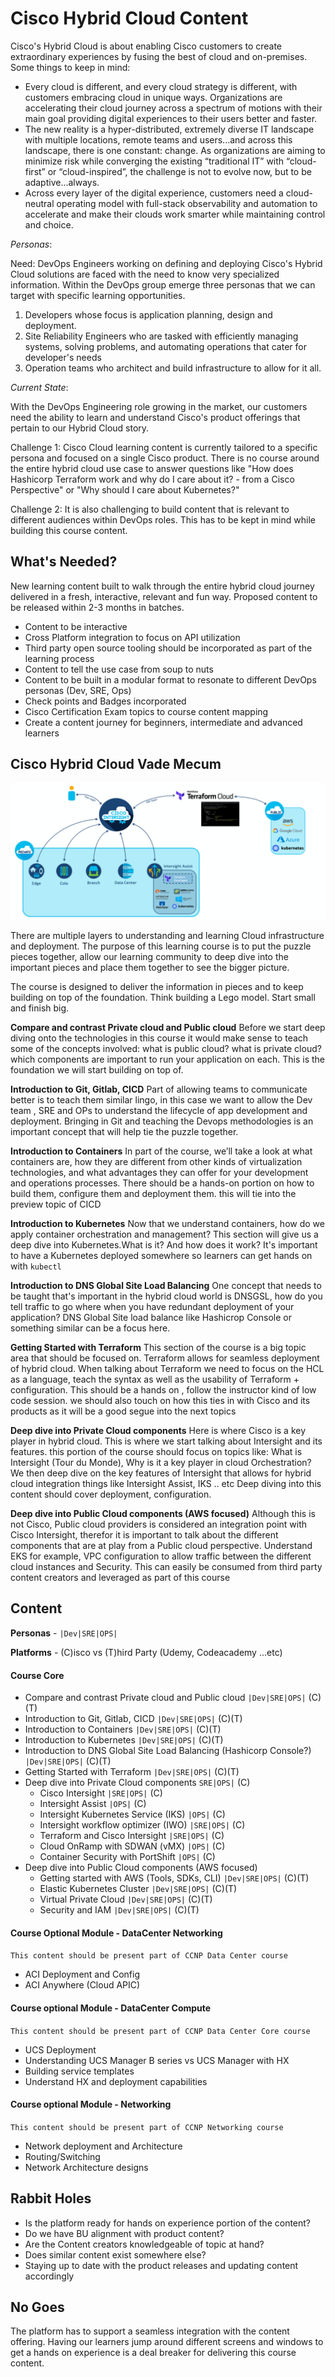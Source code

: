 # Cisco Hybrid Cloud Content


Cisco's Hybrid Cloud is about enabling Cisco customers to create extraordinary experiences by fusing the best of cloud and on-premises. Some things to keep in mind:

* Every cloud is different, and every cloud strategy is different, with customers embracing cloud in unique ways. Organizations are accelerating their cloud journey across a spectrum of motions with their main goal providing digital experiences to their users better and faster.
* The new reality is a hyper-distributed, extremely diverse IT landscape with multiple locations, remote teams and users...and across this landscape, there is one constant: change. As organizations are aiming to minimize risk while converging the existing “traditional IT” with “cloud-first” or “cloud-inspired”, the challenge is not to evolve now, but to be adaptive...always.
* Across every layer of the digital experience, customers need a cloud-neutral operating model with full-stack observability and automation to accelerate and make their clouds work smarter while maintaining control and choice.


*Personas*: 

Need: 
DevOps Engineers working on defining and deploying Cisco's Hybrid Cloud solutions are faced with the need to know very specialized information. Within the DevOps group emerge three personas that we can target with specific learning opportunities.

1) Developers whose focus is application planning, design and deployment. 
2) Site Reliability Engineers who are tasked with efficiently managing systems, solving problems, and automating operations that cater for developer's needs
3) Operation teams who architect and build infrastructure to allow for it all.

*Current State*: 

With the DevOps Engineering role growing in the market, our customers need the ability to learn and understand Cisco's product offerings that pertain to our Hybrid Cloud story. 

Challenge 1: Cisco Cloud learning content is currently tailored to a specific persona and focused on a single Cisco product. There is no course around the entire hybrid cloud use case to answer questions like "How does Hashicorp Terraform work and why do I care about it? - from a Cisco Perspective" or "Why should I care about Kubernetes?" 
 
Challenge 2: It is also challenging to build content that is relevant to different audiences within DevOps roles. This has to be kept in mind while building this course content. 


## What's Needed?
New learning content built to walk through the entire hybrid cloud journey delivered in a fresh, interactive, relevant and fun way. Proposed content to be released within 2-3 months in batches. 

* Content to be interactive 
* Cross Platform integration to focus on API utilization 
* Third party open source tooling should be incorporated as part of the learning process
* Content to tell the use case from soup to nuts
* Content to be built in a modular format to resonate to different DevOps personas (Dev, SRE, Ops)
* Check points and Badges incorporated
* Cisco Certification Exam topics to course content mapping
* Create a content journey for beginners, intermediate and advanced learners


## Cisco Hybrid Cloud Vade Mecum

![overview](assets/img.png)

There are multiple layers to understanding and learning Cloud infrastructure and deployment. The purpose of this learning course is to put the puzzle pieces together, allow our learning community to deep dive into the important pieces and place them together to see the bigger picture.

The course is designed to deliver the information in pieces and to keep building on top of the foundation. Think building a Lego model. Start small and finish big.

**Compare and contrast Private cloud and Public cloud** Before we start deep diving onto the technologies in this course it would make sense to teach some of the concepts involved: what is public cloud? what is private cloud? which components are important to run your application on each. This is the foundation we will start building on top of.

**Introduction to Git, Gitlab, CICD** Part of allowing teams to communicate better is to teach them similar lingo, in this case we want to allow the Dev team , SRE and OPs to understand the lifecycle of app development and deployment. Bringing in Git and teaching the Devops methodologies is an important concept that will help tie the puzzle together. 

**Introduction to Containers** In part of the course, we’ll take a look at what containers are, how they are different from other kinds of virtualization technologies, and what advantages they can offer for your development and operations processes. There should be a hands-on portion on how to build them, configure them and deployment them. this will tie into the preview topic of CICD 

**Introduction to Kubernetes** Now that we understand containers, how do we apply container orchestration and management? This section will give us a deep dive into Kubernetes.What is it? And how does it work? It's important to have a Kubernetes deployed somewhere so learners can get hands on with `kubectl` 

**Introduction to DNS Global Site Load Balancing** One concept that needs to be taught that's important in the hybrid cloud world is DNSGSL, how do you tell traffic to go where when you have redundant deployment of your application? DNS Global Site load balance like Hashicrop Console or something similar can be a focus here. 

**Getting Started with Terraform** This section of the course is a big topic area that should be focused on. Terraform allows for seamless deployment of hybrid cloud. When talking about Terraform we need to focus on the HCL as a language, teach the syntax as well as the usability of Terraform + configuration. This should be a hands on , follow the instructor kind of low code session. we should also touch on how this ties in with Cisco and its products as it will be a good segue into the next topics 

**Deep dive into Private Cloud components** Here is where Cisco is a key player in hybrid cloud. This is where we start talking about Intersight and its features. this portion of the course should focus on topics like: What is Intersight (Tour du Monde), Why is it a key player in cloud Orchestration? 
We then deep dive on the key features of Intersight that allows for hybrid cloud integration things like Intersight Assist, IKS .. etc  Deep diving into this content should cover deployment, configuration. 

**Deep dive into Public Cloud components (AWS focused)** Although this is not Cisco, Public cloud providers is considered an integration point with Cisco Intersight, therefor it is important to talk about the different components that are at play from a Public cloud perspective. Understand EKS for example, VPC configuration to allow traffic between the different cloud instances and Security. This can easily be consumed from third party content creators and leveraged as part of this course 

## Content
**Personas** - `|Dev|SRE|OPS|` 

**Platforms** - (C)isco vs (T)hird Party (Udemy, Codeacademy ...etc) 
#### Course Core
* Compare and contrast Private cloud and Public cloud `|Dev|SRE|OPS|` (C)(T)
* Introduction to Git, Gitlab, CICD `|Dev|SRE|OPS|` (C)(T)
* Introduction to Containers `|Dev|SRE|OPS|` (C)(T)
* Introduction to Kubernetes `|Dev|SRE|OPS|` (C)(T)
* Introduction to DNS Global Site Load Balancing (Hashicorp Console?) `|Dev|SRE|OPS|` (C)(T)
* Getting Started with Terraform `|Dev|SRE|OPS|` (C)(T)
* Deep dive into Private Cloud components `SRE|OPS|` (C)
   	- Cisco Intersight `|SRE|OPS|` (C)
   	- Intersight Assist `|OPS|` (C)
   	- Intersight Kubernetes Service (IKS) `|OPS|` (C)
   	- Intersight workflow optimizer (IWO) `|SRE|OPS|` (C)
   	- Terraform and Cisco Intersight `|SRE|OPS|` (C)
   	- Cloud OnRamp with SDWAN (vMX) `|OPS|` (C)
   	- Container Security with PortShift `|OPS|` (C)
* Deep dive into Public Cloud components (AWS focused)
	-  Getting started with AWS (Tools, SDKs, CLI)  `|Dev|SRE|OPS|`  (C)(T)
	-  Elastic Kubernetes Cluster `|Dev|SRE|OPS|` (C)(T)
	-  Virtual Private Cloud `|Dev|SRE|OPS|` (C)(T)
	-  Security and IAM `|Dev|SRE|OPS|` (C)(T)
	


#### Course Optional Module - DataCenter Networking
`This content should be present part of CCNP Data Center course`

* ACI Deployment and Config
* ACI Anywhere (Cloud APIC)

#### Course optional Module - DataCenter Compute
`This content should be present part of CCNP Data Center Core course`

* UCS Deployment
* Understanding UCS Manager B series vs UCS Manager with HX
* Building service templates 
* Understand HX and deployment capabilities  

#### Course optional Module - Networking
`This content should be present part of CCNP Networking course`

* Network deployment and Architecture 
* Routing/Switching
* Network Architecture designs  


## Rabbit Holes
* Is the platform ready for hands on experience portion of the content?
* Do we have BU alignment with product content?
* Are the Content creators knowledgeable of topic at hand?
* Does similar content exist somewhere else?
* Staying up to date with the product releases and updating content accordingly



## No Goes
The platform has to support a seamless integration with the content offering. Having our learners jump around different screens and windows to get a hands on experience is a deal breaker for delivering this course content. 
